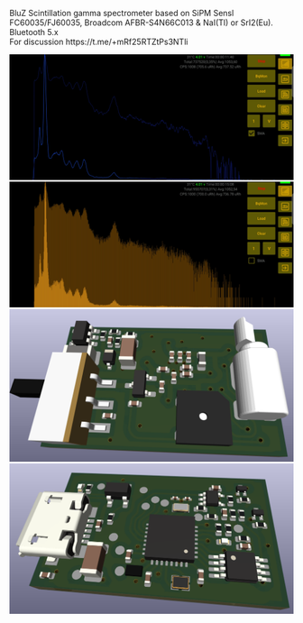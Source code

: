 <!DOCTYPE html>
<html lang="en" data-color-mode="auto" data-light-theme="light" data-dark-theme="dark">
  <head>
    <meta charset="utf-8">
  </head>
    <body class="logged-in env-production page-responsive page-blob" style="word-wrap: break-word;">
      <p> BluZ Scintillation gamma spectrometer based on SiPM Sensl FC60035/FJ60035, Broadcom AFBR-S4N66C013 & NaI(Tl) or SrI2(Eu). Bluetooth 5.x<br>For discussion https://t.me/+mRf25RTZtPs3NTli</p>
      <a href="https://github.com/Maniak003/BluZ/wiki" rel="nofollow">
        <img src="https://github.com/Maniak003/BluZ/blob/main/Documents/Screenshot_20240728-170343.jpg"BluZ" style="max-width: 100%;">
      </a>
      <a href="https://github.com/Maniak003/BluZ/wiki">
        <img src="https://github.com/Maniak003/BluZ/blob/main/Documents/Screenshot_20240728-170711.jpg"BluZ" style="max-width: 100%;">
      </a>
      <a href="https://github.com/Maniak003/BluZ/wiki">
        <img src="https://github.com/Maniak003/BluZ/blob/main/Documents/BluZ-3D-Top.png" alt="BluZ" style="max-width: 100%;">
      </a>
      <a href="https://github.com/Maniak003/BluZ/wiki" rel="nofollow">
        <img src="https://github.com/Maniak003/BluZ/blob/main/Documents/BluZ-3D-Bot.png" alt="BluZ" style="max-width: 100%;">
      </a>
    </body>
</html>
